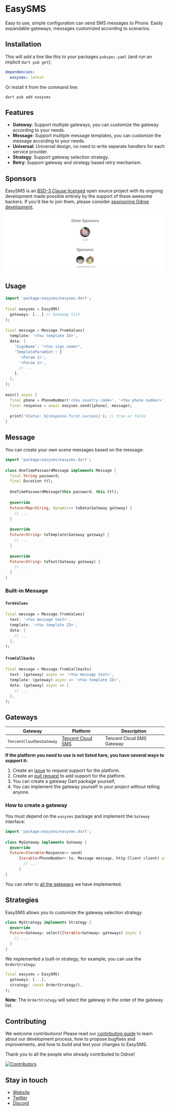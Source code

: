 # EasySMS

Easy to use, simple configuration can send SMS messages to Phone.
Easily expandable gateways, messages customized according to scenarios.

## Installation

This will add a line like this to your packages `pubspec.yaml` (and run an implicit `dart pub get`):

```yaml
dependencies:
  easysms: latest
```

Or install it from the command line:

```shell
dart pub add easysms
```

## Features

- **Gateway**: Support multiple gateways, you can customize the gateway according to your needs.
- **Message**: Support multiple message templates, you can customize the message according to your needs.
- **Universal**: Universal design, no need to write separate handlers for each service provider.
- **Strategy**: Support gateway selection strategy.
- **Retry**: Support gateway and strategy based retry mechanism.

## Sponsors

EasySMS is an [BSD-3 Clause licensed](LICENSE) open source project with its ongoing development made possible entirely by the support of these awesome backers. If you'd like to join them, please consider [sponsoring Odroe development](https://github.com/sponsors/odroe).

<p align="center">
  <a target="_blank" href="https://github.com/sponsors/odroe#sponsors">
    <img alt="sponsors" src="https://github.com/odroe/.github/raw/main/sponsors.svg">
  </a>
</p>

## Usage

```dart
import 'package:easysms/easysms.dart';

final easysms = EasySMS(
  gateways: [...] // Gateway list
);

final message = Message.fromValues(
  template: '<You template ID>',
  data: {
    'SignName': "<You sign name>",
    'TemplateParamSet': [
      '<Param 1>',
      '<Param 2>',
      // ...
    ],
  },
);

main() async {
  final phone = PhoneNumber('<You country code>', '<You phone number>');
  final response = await easysms.send([phone], message);

  print('Status: ${response.first.success}'); // true or false
}
```

## Message

You can create your own scene messages based on the message:

```dart
import 'package:easysms/easysms.dart';

class OneTimePasswordMessage implements Message {
  final String password;
  final Duration ttl;

  OneTimePasswordMessage(this.password, this.ttl);

  @override
  Future<Map<String, dynamic>> toData(Gateway gateway) {
    // ...
  }

  @override
  Future<String> toTemplate(Gateway gateway) {
    // ...
  }

  @override
  Future<String> toText(Gateway gateway) {
    // ...
  }
}
```

### Built-in Message

#### `formValues`

```dart
final message = Message.fromValues(
  text: '<You message text>',
  template: '<You template ID>',
  data: {
    // ...
  },
);
```

#### `fromCallbacks`

```dart
final message = Message.fromCallbacks(
  text: (gateway) async => '<You message text>',
  template: (gateway) async => '<You template ID>',
  data: (gateway) async => {
    // ...
  },
);
```

## Gateways

| Gateway                  | Platform                                                   | Description               |
| ------------------------ | ---------------------------------------------------------- | ------------------------- |
| `TencentCloudSmsGateway` | [Tencent Cloud SMS](https://cloud.tencent.com/product/sms) | Tencent Cloud SMS Gateway |

**If the platform you need to use is not listed here, you have several ways to support it:**

1. Create an [issue](https://github.com/odroe/easysms/issues/new) to request support for the platform.
2. Create an [pull request](https://github.com/odroe/easysms/pulls) to add support for the platform.
3. You can create a gateway Dart package yourself,
4. You can implement the gateway yourself in your project without telling anyone.

### How to create a gateway

You must depend on the `easysms` package and implement the `Gateway` interface:

```dart
import 'package:easysms/easysms.dart';

class MyGateway implements Gateway {
  @override
  Future<Iterable<Response>> send(
      Iterable<PhoneNumber> to, Message message, http.Client client) async {
        // ...
      }
}
```

You can refer to [all the gateways](/lib/) we have implemented.

## Strategies

EasySMS allows you to customize the gateway selection strategy.

```dart
class MyStrategy implements Strategy {
  @override
  Future<Gateway> select(Iterable<Gateway> gateways) async {
    // ...
  }
}
```

We implemented a built-in strategy, for example, you can use the `OrderStrategy`:

```dart
final easysms = EasySMS(
  gateways: [...],
  strategy: const OrderStrategy(),
);
```

**Note**: The `OrderStrategy` will select the gateway in the order of the gateway list.

## Contributing

We welcome contributions! Please read our [contributing guide](CONTRIBUTING.md) to learn about our development process, how to propose bugfixes and improvements, and how to build and test your changes to EasySMS.

Thank you to all the people who already contributed to Odroe!

[![Contributors](https://opencollective.com/openodroe/contributors.svg?width=890)](https://github.com/odroe/prisma-dart/graphs/contributors)

## Stay in touch

- [Website](https://odroe.com)
- [Twitter](https://twitter.com/odroeinc)
- [Discord](https://discord.gg/r27AjtUUbV)
